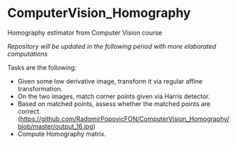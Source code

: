 # ComputerVision_Homography
Homography estimator from Computer Vision course

*Repository will be updated in the following period with more elaborated computations*

Tasks are the following: 
- Given some low derivative image, transform it via regular affine transformation.
- On the two images, match corner points given via Harris detector.
- Based on matched points, assess whether the matched points are correct. (https://github.com/RadomirPopovicFON/ComputerVision_Homography/blob/master/output_16.jpg)
- Compute Homography matrix.
